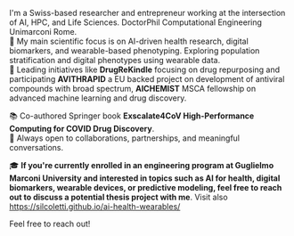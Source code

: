 I'm a Swiss-based researcher and entrepreneur working at the intersection of AI, HPC, and Life Sciences.
DoctorPhil Computational Engineering Unimarconi Rome.  
🎯 My main scientific focus is on AI-driven health research, digital biomarkers, and wearable-based phenotyping. Exploring population stratification and digital phenotypes using wearable data.  
🔬 Leading initiatives like **DrugReKindle** focusing on drug repurposing and participating **AVITHRAPID** a EU backed project on development of antiviral compounds with broad spectrum, **AICHEMIST** MSCA fellowship on advanced machine learning and drug discovery.

📚 Co-authored Springer book **Exscalate4CoV
High-Performance Computing for COVID Drug Discovery**.   
🤝 Always open to collaborations, partnerships, and meaningful conversations.

🎓 **If you're currently enrolled in an engineering program  at Guglielmo Marconi University and interested in topics such as AI for health, digital biomarkers, wearable devices, or predictive modeling, feel free to reach out to discuss a potential thesis project with me**.  Visit also https://silcoletti.github.io/ai-health-wearables/


Feel free to reach out!

